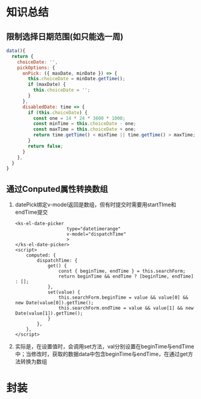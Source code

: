 # 知识总结

## 限制选择日期范围(如只能选一周)

```javascript
data(){
  return {
    choiceDate: '',
    pickOptions: {
      onPick: ({ maxDate, minDate }) => {
        this.choiceDate = minDate.getTime();
        if (maxDate) {
          this.choiceDate = '';
        }
      },
      disabledDate: time => {
        if (this.choiceDate) {
          const one = 14 * 24 * 3600 * 1000;
          const minTime = this.choiceDate - one;
          const maxTime = this.choiceDate + one;
          return time.getTime() < minTime || time.getTime() > maxTime;
        }
        return false;
      }
    },
  }
}
```



## 通过Conputed属性转换数组

1. datePick绑定v-model返回是数组，但有时提交时需要用startTIme和endTime提交

   ```vue
   <ks-el-date-picker
                      type="datetimerange"
                      v-model="dispatchTime"
                      >
   </ks-el-date-picker>
   <script>
       computed: {
           dispatchTime: {
               get() {
                   const { beginTime, endTime } = this.searchForm;
                   return beginTime && endTime ? [beginTime, endTime] : [];
               },
               set(value) {
                   this.searchForm.beginTime = value && value[0] && new Date(value[0]).getTime();
                   this.searchForm.endTime = value && value[1] && new Date(value[1]).getTime();
               }
           },
       },
   </script>
   ```

2. 实际是，在设置值时，会调用set方法，val分别设置在beginTime与endTime中；当修改时，获取的数据data中包含beginTime与endTime，在通过get方法转换为数组

# 封装





